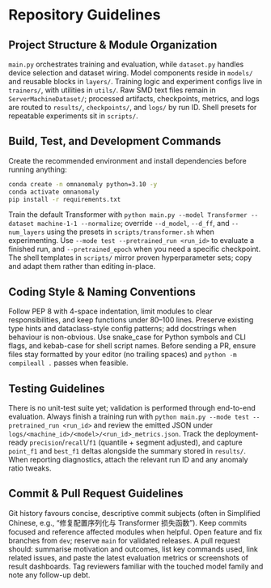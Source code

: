 # Repository Guidelines

## Project Structure & Module Organization
`main.py` orchestrates training and evaluation, while `dataset.py` handles device selection and dataset wiring. Model components reside in `models/` and reusable blocks in `layers/`. Training logic and experiment configs live in `trainers/`, with utilities in `utils/`. Raw SMD text files remain in `ServerMachineDataset/`; processed artifacts, checkpoints, metrics, and logs are routed to `results/`, `checkpoints/`, and `logs/` by run ID. Shell presets for repeatable experiments sit in `scripts/`.

## Build, Test, and Development Commands
Create the recommended environment and install dependencies before running anything:
```bash
conda create -n omnanomaly python=3.10 -y
conda activate omnanomaly
pip install -r requirements.txt
```
Train the default Transformer with `python main.py --model Transformer --dataset machine-1-1 --normalize`; override `--d_model`, `--d_ff`, and `--num_layers` using the presets in `scripts/transformer.sh` when experimenting. Use `--mode test --pretrained_run <run_id>` to evaluate a finished run, and `--pretrained_epoch` when you need a specific checkpoint. The shell templates in `scripts/` mirror proven hyperparameter sets; copy and adapt them rather than editing in-place.

## Coding Style & Naming Conventions
Follow PEP 8 with 4-space indentation, limit modules to clear responsibilities, and keep functions under 80–100 lines. Preserve existing type hints and dataclass-style config patterns; add docstrings when behaviour is non-obvious. Use snake_case for Python symbols and CLI flags, and kebab-case for shell script names. Before sending a PR, ensure files stay formatted by your editor (no trailing spaces) and `python -m compileall .` passes when feasible.

## Testing Guidelines
There is no unit-test suite yet; validation is performed through end-to-end evaluation. Always finish a training run with `python main.py --mode test --pretrained_run <run_id>` and review the emitted JSON under `logs/<machine_id>/<model>/<run_id>_metrics.json`. Track the deployment-ready `precision`/`recall`/`f1` (quantile + segment adjusted), and capture `point_f1` and `best_f1` deltas alongside the summary stored in `results/`. When reporting diagnostics, attach the relevant run ID and any anomaly ratio tweaks.

## Commit & Pull Request Guidelines
Git history favours concise, descriptive commit subjects (often in Simplified Chinese, e.g., “修复配置序列化与 Transformer 损失函数”). Keep commits focused and reference affected modules when helpful. Open feature and fix branches from `dev`; reserve `main` for validated releases. A pull request should: summarise motivation and outcomes, list key commands used, link related issues, and paste the latest evaluation metrics or screenshots of result dashboards. Tag reviewers familiar with the touched model family and note any follow-up debt.
